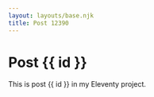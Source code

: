 ```yaml
---
layout: layouts/base.njk
title: Post 12390
---
```


# Post {{ id }}

This is post {{ id }} in my Eleventy project.
